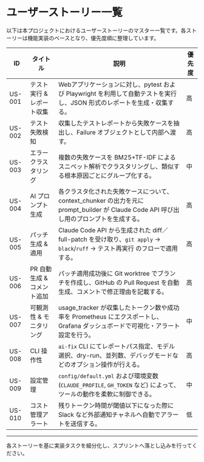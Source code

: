 # ユーザーストーリー一覧

以下は本プロジェクトにおけるユーザーストーリーのマスター一覧です。各ストーリーは機能実装のベースとなり、優先度順に整理しています。

| ID     | タイトル             | 説明                                                                                             | 優先度 |
| ------ | ---------------- | ---------------------------------------------------------------------------------------------- | --- |
| US-001 | テスト実行 & レポート収集   | Webアプリケーションに対し、pytest および Playwright を利用して自動テストを実行し、JSON 形式のレポートを生成・収集する。                      | 高   |
| US-002 | テスト失敗検知          | 収集したテストレポートから失敗ケースを抽出し、Failure オブジェクトとして内部へ渡す。                                                 | 高   |
| US-003 | エラークラスタリング       | 複数の失敗ケースを BM25+TF-IDF によるスニペット解析でクラスタリングし、類似する根本原因ごとにグループ化する。                                  | 中   |
| US-004 | AI プロンプト生成       | 各クラスタ化された失敗ケースについて、context\_chunker の出力を元に prompt\_builder が Claude Code API 呼び出し用のプロンプトを生成する。 | 高   |
| US-005 | パッチ生成 & 適用       | Claude Code API から生成された diff／full-patch を受け取り、`git apply` → `black`/`ruff` → テスト再実行 のフローで適用する。 | 高   |
| US-006 | PR 自動生成 & コメント追加 | パッチ適用成功後に Git worktree でブランチを作成し、GitHub の Pull Request を自動生成、コメントで修正理由を記載する。                   | 高   |
| US-007 | 可観測性 & モニタリング    | usage\_tracker が収集したトークン数や成功率を Prometheus にエクスポートし、Grafana ダッシュボードで可視化・アラート設定を行う。              | 中   |
| US-008 | CLI 操作性          | `ai-fix` CLI にてレポートパス指定、モデル選択、dry-run、並列数、デバッグモードなどのオプション操作が行える。                               | 高   |
| US-009 | 設定管理             | `config/default.yml` および環境変数 (`CLAUDE_PROFILE`, `GH_TOKEN` など) によって、ツールの動作を柔軟に制御できる。           | 中   |
| US-010 | コスト管理アラート        | 残りトークン時間が閾値以下になった際に Slack など外部通知チャネルへ自動でアラートを送信する。                                             | 低   |

---

各ストーリーを基に実装タスクを細分化し、スプリントへ落とし込みを行ってください。
